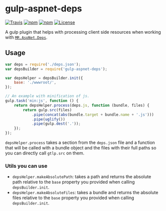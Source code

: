 # gulp-aspnet-deps

[![Travis](https://img.shields.io/travis/mrahhal/MR.AspNet.Deps.svg)](https://travis-ci.org/mrahhal/MR.AspNet.Deps)
[![npm](https://img.shields.io/npm/v/gulp-aspnet-deps.svg)](https://www.npmjs.com/package/gulp-aspnet-deps)
[![npm](https://img.shields.io/npm/dt/gulp-aspnet-deps.svg)](https://www.npmjs.com/package/gulp-aspnet-deps)
[![License](https://img.shields.io/badge/license-MIT-blue.svg)](https://opensource.org/licenses/MIT)

A gulp plugin that helps with processing client side resources when working with [`MR.AspNet.Deps`](https://github.com/mrahhal/MR.AspNet.Deps).

## Usage
```js
var deps = require('./deps.json');
var depsBuilder = require('gulp-aspnet-deps');

var depsHelper = depsBuilder.init({
    base: './wwwroot/',
});

// An example with minification of js.
gulp.task('min:js', function () {
    return depsHelper.process(deps.js, function (bundle, files) {
        return gulp.src(files)
            .pipe(concat(abs(bundle.target + bundle.name + '.js')))
            .pipe(uglify())
            .pipe(gulp.dest('.'));
    });
});
```

`depsHelper.process` takes a section from the `deps.json` file and a function that will be called with a bundle object and the files with their full paths so you can directly call `gtlp.src` on them.

### Utils you can use
- `depsHelper.makeAbsolutePath`: takes a path and returns the absolute path relative to the `base` property you provided when calling `depsBuilder.init`.
- `depsHelper.makeAbsoluteFiles`: takes a bundle and returns the absolute files relative to the `base` property you provided when calling `depsBuilder.init`.
